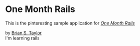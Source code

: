 # One Month Rails

This is the pinteresting sample application for
[*One Month Rails*](http://onemonthrails.com)

by [Brian S. Taylor](http://btaylor0817@gmail.com)	
I'm learning rails
